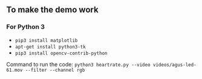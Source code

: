 ## To make the demo work

### For Python 3

* `pip3 install matplotlib`
* `apt-get install python3-tk`
* `pip3 install opencv-contrib-python`

Command to run the code:
`python3 heartrate.py --video videos/agus-led-61.mov --filter --channel rgb`

